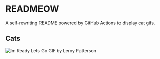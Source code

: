 # READMEOW

A self-rewriting README powered by GitHub Actions to display cat gifs.

## Cats

![Im Ready Lets Go GIF by Leroy Patterson](https://media3.giphy.com/media/CjmvTCZf2U3p09Cn0h/200.gif?cid=9acd02da5039ksa819nn5y9mqne7u46s0f1riol7l2o5aj0v&ep=v1_gifs_search&rid=200.gif&ct=g)
